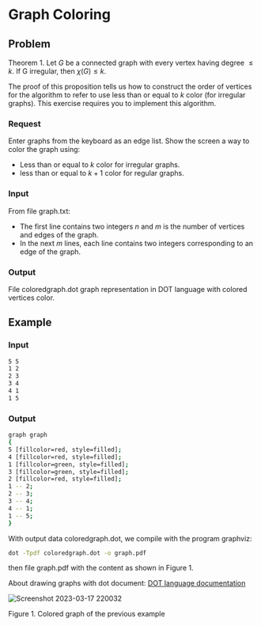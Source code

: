 # Graph Coloring

## Problem
Theorem 1. Let $G$ be a connected graph with every vertex having degree $\leq k$. If G irregular, then $χ(G) \leq k$.

The proof of this proposition tells us how to construct the order of vertices for the algorithm to refer to use less than or equal to $k$ color (for irregular graphs). This exercise requires you to implement this algorithm.

### Request
Enter graphs from the keyboard as an edge list. Show the screen a way to color the graph using:
- Less than or equal to $k$ color for irregular graphs.
- less than or equal to $k+1$ color for regular graphs.
### Input
From file graph.txt:
- The first line contains two integers $n$ and $m$ is the number of vertices and edges of the graph.
- In the next $m$ lines, each line contains two integers corresponding to an edge of the graph.
### Output
File coloredgraph.dot graph representation in DOT language with colored vertices color.

## Example
### Input
```bash
5 5
1 2
2 3
3 4
4 1
1 5
```
### Output
```bash
graph graph
{
5 [fillcolor=red, style=filled];
4 [fillcolor=red, style=filled];
1 [fillcolor=green, style=filled];
3 [fillcolor=green, style=filled];
2 [fillcolor=red, style=filled];
1 -- 2;
2 -- 3;
3 -- 4;
4 -- 1;
1 -- 5;
}
```
With output data coloredgraph.dot, we compile with the program graphviz:
```bash
dot -Tpdf coloredgraph.dot -o graph.pdf
```
then file graph.pdf with the content as shown in Figure 1.

About drawing graphs with dot document: [DOT language documentation](https://www.graphviz.org/pdf/dotguide.pdf)

![Screenshot 2023-03-17 220032](https://user-images.githubusercontent.com/89787228/225942139-aa151ad1-b6c6-4ec4-8128-a67d040b7b8d.png)

Figure 1. Colored graph of the previous example
